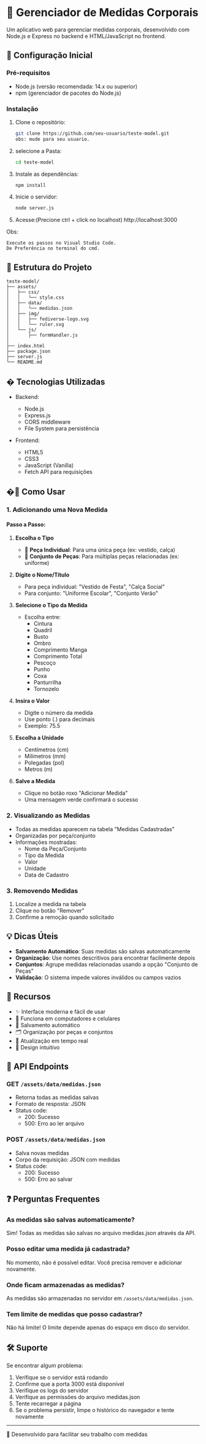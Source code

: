 # 📏 Gerenciador de Medidas Corporais

Um aplicativo web para gerenciar medidas corporais, desenvolvido com Node.js e Express no backend e HTML/JavaScript no frontend.

## 🚀 Configuração Inicial

### Pré-requisitos

- Node.js (versão recomendada: 14.x ou superior)
- npm (gerenciador de pacotes do Node.js)

### Instalação

1. Clone o repositório:
   ```bash
   git clone https://github.com/seu-usuario/teste-model.git
   obs: mude para seu usuario.
   ```
2. selecione a Pasta:
   ```bash
   cd teste-model
   ```

3. Instale as dependências:
   ```bash
   npm install
   ```

4. Inicie o servidor:
   ```bash
   node server.js
   ```

5. Acesse:(Precione ctrl + click no localhost)
http://localhost:3000

Obs: 
   ```
   Execute os passos no Visual Studio Code.
   De Preferência no terminal do cmd.
   ```

## 📁 Estrutura do Projeto

```
teste-model/
├── assets/
│   ├── css/
│   │   └── style.css
│   ├── data/
│   │   └── medidas.json
│   ├── img/
│   │   ├── fediverse-logo.svg
│   │   └── ruler.svg
│   └── js/
│       ├── formHandler.js
│       
├── index.html
├── package.json
├── server.js
└── README.md
```

## � Tecnologias Utilizadas

- Backend:
  - Node.js
  - Express.js
  - CORS middleware
  - File System para persistência

- Frontend:
  - HTML5
  - CSS3
  - JavaScript (Vanilla)
  - Fetch API para requisições

## �📱 Como Usar

### 1. Adicionando uma Nova Medida

#### Passo a Passo:

1. **Escolha o Tipo**
   - 👕 **Peça Individual**: Para uma única peça (ex: vestido, calça)
   - 👔 **Conjunto de Peças**: Para múltiplas peças relacionadas (ex: uniforme)

2. **Digite o Nome/Título**
   - Para peça individual: "Vestido de Festa", "Calça Social"
   - Para conjunto: "Uniforme Escolar", "Conjunto Verão"

3. **Selecione o Tipo da Medida**
   - Escolha entre:
     - Cintura
     - Quadril
     - Busto
     - Ombro
     - Comprimento Manga
     - Comprimento Total
     - Pescoço
     - Punho
     - Coxa
     - Panturrilha
     - Tornozelo

4. **Insira o Valor**
   - Digite o número da medida
   - Use ponto (.) para decimais
   - Exemplo: 75.5

5. **Escolha a Unidade**
   - Centímetros (cm)
   - Milímetros (mm)
   - Polegadas (pol)
   - Metros (m)

6. **Salve a Medida**
   - Clique no botão roxo "Adicionar Medida"
   - Uma mensagem verde confirmará o sucesso

### 2. Visualizando as Medidas

- Todas as medidas aparecem na tabela "Medidas Cadastradas"
- Organizadas por peça/conjunto
- Informações mostradas:
  - Nome da Peça/Conjunto
  - Tipo da Medida
  - Valor
  - Unidade
  - Data de Cadastro

### 3. Removendo Medidas

1. Localize a medida na tabela
2. Clique no botão "Remover"
3. Confirme a remoção quando solicitado

## 💡 Dicas Úteis

- **Salvamento Automático**: Suas medidas são salvas automaticamente
- **Organização**: Use nomes descritivos para encontrar facilmente depois
- **Conjuntos**: Agrupe medidas relacionadas usando a opção "Conjunto de Peças"
- **Validação**: O sistema impede valores inválidos ou campos vazios

## 🎯 Recursos

- ✨ Interface moderna e fácil de usar
- 📱 Funciona em computadores e celulares
- 💾 Salvamento automático
- 🗂️ Organização por peças e conjuntos
- 🔄 Atualização em tempo real
- 🎨 Design intuitivo

## 🔄 API Endpoints

### GET `/assets/data/medidas.json`
- Retorna todas as medidas salvas
- Formato de resposta: JSON
- Status code:
  - 200: Sucesso
  - 500: Erro ao ler arquivo

### POST `/assets/data/medidas.json`
- Salva novas medidas
- Corpo da requisição: JSON com medidas
- Status code:
  - 200: Sucesso
  - 500: Erro ao salvar

## ❓ Perguntas Frequentes

### As medidas são salvas automaticamente?
Sim! Todas as medidas são salvas no arquivo medidas.json através da API.

### Posso editar uma medida já cadastrada?
No momento, não é possível editar. Você precisa remover e adicionar novamente.

### Onde ficam armazenadas as medidas?
As medidas são armazenadas no servidor em `/assets/data/medidas.json`.

### Tem limite de medidas que posso cadastrar?
Não há limite! O limite depende apenas do espaço em disco do servidor.

## 🛠️ Suporte

Se encontrar algum problema:
1. Verifique se o servidor está rodando
2. Confirme que a porta 3000 está disponível
3. Verifique os logs do servidor
4. Verifique as permissões do arquivo medidas.json
2. Tente recarregar a página
3. Se o problema persistir, limpe o histórico do navegador e tente novamente

---

💜 Desenvolvido para facilitar seu trabalho com medidas
